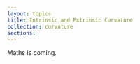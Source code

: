 ```yaml
---
layout: topics
title: Intrinsic and Extrinsic Curvature
collection: curvature
sections:
---
```


Maths is coming.
